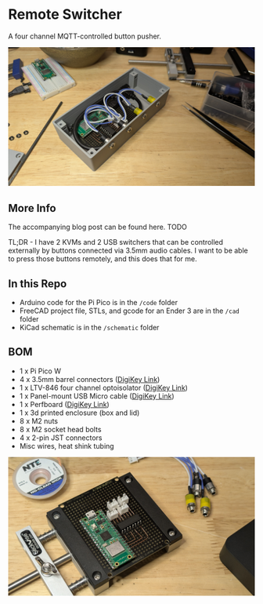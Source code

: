 # Remote Switcher

A four channel MQTT-controlled button pusher.

![](images/assembled.jpg)

## More Info

The accompanying blog post can be found here. TODO

TL;DR - I have 2 KVMs and 2 USB switchers that can be controlled externally by buttons connected via 3.5mm audio cables. I want to be able to press those buttons remotely, and this does that for me.

## In this Repo
- Arduino code for the Pi Pico is in the `/code` folder
- FreeCAD project file, STLs, and gcode for an Ender 3 are in the `/cad` folder
- KiCad schematic is in the `/schematic` folder

## BOM
- 1 x Pi Pico W
- 4 x 3.5mm barrel connectors ([DigiKey Link](https://www.digikey.com/en/products/detail/lumberg-inc/1502-08/25602801))
- 1 x LTV-846 four channel optoisolator ([DigiKey Link](https://www.digikey.com/en/products/detail/liteon/LTV-846/385834))
- 1 x Panel-mount USB Micro cable ([DigiKey Link](https://www.digikey.com/en/products/detail/adafruit-industries-llc/3258/6238006))
- 1 x Perfboard ([DigiKey Link](https://www.digikey.com/en/products/detail/dfrobot/FIT0099/6588422))
- 1 x 3d printed enclosure (box and lid)
- 8 x M2 nuts
- 8 x M2 socket head bolts
- 4 x 2-pin JST connectors
- Misc wires, heat shink tubing

![](images/board.jpg)